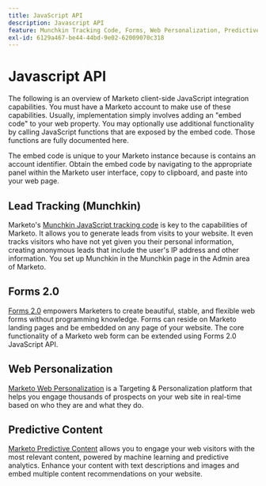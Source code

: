 ```yaml
---
title: JavaScript API
description: Javascript API
feature: Munchkin Tracking Code, Forms, Web Personalization, Predictive Content, Social, Javascript
exl-id: 6129a467-be44-44bd-9e02-62009070c318
---
```

# Javascript API

The following is an overview of Marketo client-side JavaScript integration capabilities. You must have a Marketo account to make use of these capabilities. Usually, implementation simply involves adding an "embed code" to your web property. You may optionally use additional functionality by calling JavaScript functions that are exposed by the embed code. Those functions are fully documented here.

The embed code is unique to your Marketo instance because is contains an account identifier. Obtain the embed code by navigating to the appropriate panel within the Marketo user interface, copy to clipboard, and paste into your web page.

## Lead Tracking (Munchkin)

Marketo's [Munchkin JavaScript tracking code](lead-tracking.md) is key to the capabilities of Marketo. It allows you to generate leads from visits to your website. It even tracks visitors who have not yet given you their personal information, creating anonymous leads that include the user's IP address and other information. You set up Munchkin in the Munchkin page in the Admin area of Marketo.

## Forms 2.0

[Forms 2.0](forms-api-reference.md) empowers Marketers to create beautiful, stable, and flexible web forms without programming knowledge. Forms can reside on Marketo landing pages and be embedded on any page of your website. The core functionality of a Marketo web form can be extended using Forms 2.0 JavaScript API.

## Web Personalization

[Marketo Web Personalization](web-personalization.md) is a Targeting & Personalization platform that helps you engage thousands of prospects on your web site in real-time based on who they are and what they do.

## Predictive Content

[Marketo Predictive Content](predictive-content.md) allows you to engage your web visitors with the most relevant content, powered by machine learning and predictive analytics. Enhance your content with text descriptions and images and embed multiple content recommendations on your website.

